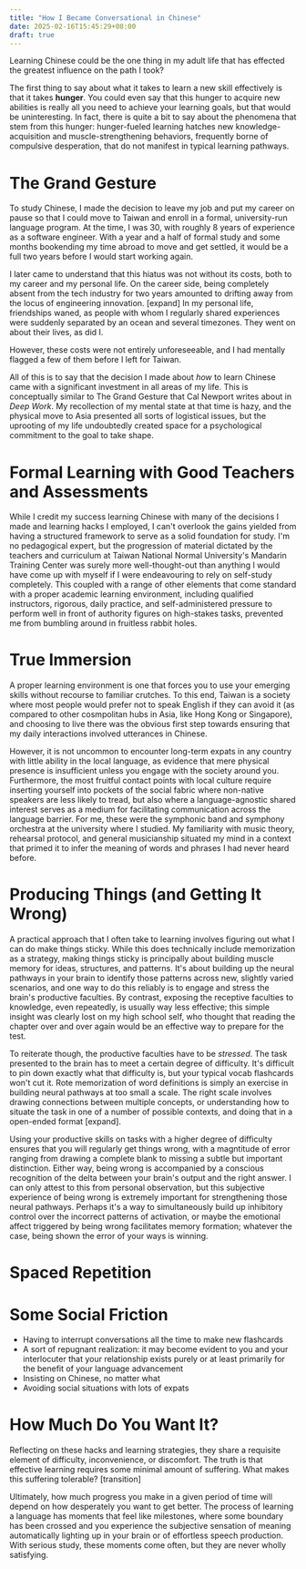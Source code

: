 ```yaml
---
title: "How I Became Conversational in Chinese"
date: 2025-02-16T15:45:29+08:00
draft: true
---
```


Learning Chinese could be the one thing in my adult life that has effected the greatest influence on the path I took?

The first thing to say about what it takes to learn a new skill effectively is that it takes **hunger**. You could even say that this hunger to acquire new abilities is really all you need to achieve your learning goals, but that would be uninteresting. In fact, there is quite a bit to say about the phenomena that stem from this hunger: hunger-fueled learning hatches new knowledge-acquisition and muscle-strengthening behaviors, frequently borne of compulsive desperation, that do not manifest in typical learning pathways.

# The Grand Gesture

To study Chinese, I made the decision to leave my job and put my career on pause so that I could move to Taiwan and enroll in a formal, university-run language program. At the time, I was 30, with roughly 8 years of experience as a software engineer. With a year and a half of formal study and some months bookending my time abroad to move and get settled, it would be a full two years before I would start working again.

I later came to understand that this hiatus was not without its costs, both to my career and my personal life. On the career side, being completely absent from the tech industry for two years amounted to drifting away from the locus of engineering innovation. [expand] In my personal life, friendships waned, as people with whom I regularly shared experiences were suddenly separated by an ocean and several timezones. They went on about their lives, as did I.

However, these costs were not entirely unforeseeable, and I had mentally flagged a few of them before I left for Taiwan.

All of this is to say that the decision I made about *how* to learn Chinese came with a significant investment in all areas of my life. This is conceptually similar to The Grand Gesture that Cal Newport writes about in *Deep Work*. My recollection of my mental state at that time is hazy, and the physical move to Asia presented all sorts of logistical issues, but the uprooting of my life undoubtedly created space for a psychological commitment to the goal to take shape.

# Formal Learning with Good Teachers and Assessments

While I credit my success learning Chinese with many of the decisions I made and learning hacks I employed, I can't overlook the gains yielded from having a structured framework to serve as a solid foundation for study. I'm no pedagogical expert, but the progression of material dictated by the teachers and curriculum at Taiwan National Normal University's Mandarin Training Center was surely more well-thought-out than anything I would have come up with myself if I were endeavouring to rely on self-study completely. This coupled with a range of other elements that come standard with a proper academic learning environment, including qualified instructors, rigorous, daily practice, and self-administered pressure to perform well in front of authority figures on high-stakes tasks, prevented me from bumbling around in fruitless rabbit holes.

# True Immersion

A proper learning environment is one that forces you to use your emerging skills without recourse to familiar crutches. To this end, Taiwan is a society where most people would prefer not to speak English if they can avoid it (as compared to other cosmpolitan hubs in Asia, like Hong Kong or Singapore), and choosing to live there was the obvious first step towards ensuring that my daily interactions involved utterances in Chinese.

However, it is not uncommon to encounter long-term expats in any country with little ability in the local language, as evidence that mere physical presence is insufficient unless you engage with the society around you. Furthermore, the most fruitful contact points with local culture require inserting yourself into pockets of the social fabric where non-native speakers are less likely to tread, but also where a language-agnostic shared interest serves as a medium for facilitating communication across the language barrier. For me, these were the symphonic band and symphony orchestra at the university where I studied. My familiarity with music theory, rehearsal protocol, and general musicianship situated my mind in a context that primed it to infer the meaning of words and phrases I had never heard before.

# Producing Things (and Getting It Wrong)

A practical approach that I often take to learning involves figuring out what I can do make things sticky. While this does technically include memorization as a strategy, making things sticky is principally about building muscle memory for ideas, structures, and patterns. It's about building up the neural pathways in your brain to identify those patterns across new, slightly varied scenarios, and one way to do this reliably is to engage and stress the brain's productive faculties. By contrast, exposing the receptive faculties to knowledge, even repeatedly, is usually way less effective; this simple insight was clearly lost on my high school self, who thought that reading the chapter over and over again would be an effective way to prepare for the test.

To reiterate though, the productive faculties have to be *stressed*. The task presented to the brain has to meet a certain degree of difficulty. It's difficult to pin down exactly what that difficulty is, but your typical vocab flashcards won't cut it. Rote memorization of word definitions is simply an exercise in building neural pathways at too small a scale. The right scale involves drawing connections between multiple concepts, or understanding how to situate the task in one of a number of possible contexts, and doing that in a open-ended format [expand].

Using your productive skills on tasks with a higher degree of difficulty ensures that you will regularly get things wrong, with a magntitude of error ranging from drawing a complete blank to missing a subtle but important distinction. Either way, being wrong is accompanied by a conscious recognition of the delta between your brain's output and the right answer. I can only attest to this from personal observation, but this subjective experience of being wrong is extremely important for strengthening those neural pathways. Perhaps it's a way to simultaneously build up inhibitory control over the incorrect patterns of activation, or maybe the emotional affect triggered by being wrong facilitates memory formation; whatever the case, being shown the error of your ways is winning.

# Spaced Repetition

# Some Social Friction

- Having to interrupt conversations all the time to make new flashcards
- A sort of repugnant realization: it may become evident to you and your interlocuter that your relationship exists purely or at least primarily for the benefit of your language advancement
- Insisting on Chinese, no matter what
- Avoiding social situations with lots of expats

# How Much Do You Want It?

Reflecting on these hacks and learning strategies, they share a requisite element of difficulty, inconvenience, or discomfort. The truth is that effective learning requires some minimal amount of suffering. What makes this suffering tolerable? [transition]

Ultimately, how much progress you make in a given period of time will depend on how desperately you want to get better. The process of learning a language has moments that feel like milestones, where some boundary has been crossed and you experience the subjective sensation of meaning automatically lighting up in your brain or of effortless speech production. With serious study, these moments come often, but they are never wholly satisfying.